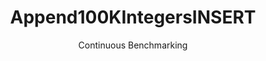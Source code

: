 ---
layout: docu
title: Append100KIntegersINSERT
subtitle: Continuous Benchmarking
selected: Append
expanded: Benchmarking
benchmark: /individual_results/Append100KIntegersINSERT.html
---